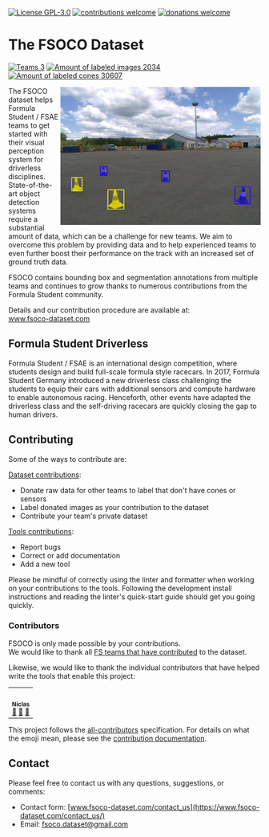 <a href="../LICENSE" target="_blank">![License GPL-3.0](https://img.shields.io/github/license/fsoco/fsoco-dataset?style=flat)</a>
<a href="https://www.fsoco-dataset.com/how_to_contribute/" target="_blank">![contributions welcome](https://img.shields.io/badge/contributions-welcome-brightgreen?style=flat)</a>
<a href="https://www.fsoco-dataset.com/contact_us/" target="_blank">![donations welcome](https://img.shields.io/badge/donation_surplus-2,369_images-red?style=flat)</a> <br>


# The FSOCO Dataset

<a href="https://www.fsoco-dataset.com/overview/" target="_blank">![Teams 3](https://img.shields.io/badge/Teams-3-green.svg)</a>
<a href="https://www.fsoco-dataset.com/overview/" target="_blank">![Amount of labeled images 2034](https://img.shields.io/badge/Images-2034-blue.svg)</a>
<a href="https://www.fsoco-dataset.com/overview/" target="_blank">![Amount of labeled cones 30607](https://img.shields.io/badge/Cones-31k-blue.svg)</a>

<img align="right" width="400" src="assets/img/examples/index.png">

The FSOCO dataset helps Formula Student / FSAE teams to get started with their visual perception system for driverless disciplines.
State-of-the-art object detection systems require a substantial amount of data, which can be a challenge for new teams.
We aim to overcome this problem by providing data and to help experienced teams to even further boost their performance on the track with an increased set of ground truth data.

FSOCO contains bounding box and segmentation annotations from multiple teams and continues to grow thanks to numerous contributions from the Formula Student community.

Details and our contribution procedure are available at:
<br>
www.fsoco-dataset.com

## Formula Student Driverless

Formula Student / FSAE is an international design competition, where students design and build full-scale formula style racecars.
In 2017, Formula Student Germany introduced a new driverless class challenging the students to equip their cars with additional sensors and compute hardware to enable autonomous racing.
Henceforth, other events have adapted the driverless class and the self-driving racecars are quickly closing the gap to human drivers.

## Contributing

Some of the ways to contribute are:

[Dataset contributions](https://www.fsoco-dataset.com/how_to_contribute/):
- Donate raw data for other teams to label that don't have cones or sensors
- Label donated images as your contribution to the dataset
- Contribute your team's private dataset

[Tools contributions](../tools/CONTRIBUTING.md#contribute):
- Report bugs
- Correct or add documentation
- Add a new tool

Please be mindful of correctly using the linter and formatter when working on your contributions to the tools.
Following the development install instructions and reading the linter's quick-start guide should get you going quickly.

### Contributors
FSOCO is only made possible by your contributions.<br>
We would like to thank all [FS teams that have contributed](https://www.fsoco-dataset.com/contributors/) to the dataset.

Likewise, we would like to thank the individual contributors that have helped write the tools that enable this project:

<!-- ALL-CONTRIBUTORS-LIST:START - Do not remove or modify this section -->
<!-- prettier-ignore-start -->
<!-- markdownlint-disable -->
<table>
  <tr>
    <td align="center"><a href="https://github.com/vniclas"><img src="https://avatars2.githubusercontent.com/u/49001036?v=4" width="100px;" alt=""/><br /><sub><b>Niclas</b></sub></a><br /><a href="https://github.com/fsoco/fsoco-dataset/issues?q=author%3Avniclas" title="Bug reports">🐛</a> <a href="https://github.com/fsoco/fsoco-dataset/commits?author=vniclas" title="Documentation">📖</a> <a href="#tool-vniclas" title="Tools">🔧</a></td>
  </tr>
</table>

<!-- markdownlint-enable -->
<!-- prettier-ignore-end -->
<!-- ALL-CONTRIBUTORS-LIST:END -->

This project follows the [all-contributors](https://github.com/all-contributors/all-contributors) specification.
For details on what the emoji mean, please see the [contribution documentation](../tools/CONTRIBUTING.md#all_contributors).

## Contact

Please feel free to contact us with any questions, suggestions, or comments:
* Contact form: [www.fsoco-dataset.com/contact_us](https://www.fsoco-dataset.com/contact_us/)
* Email: <a href="mailto:fsoco.dataset@gmail.com">fsoco.dataset@gmail.com</a>
